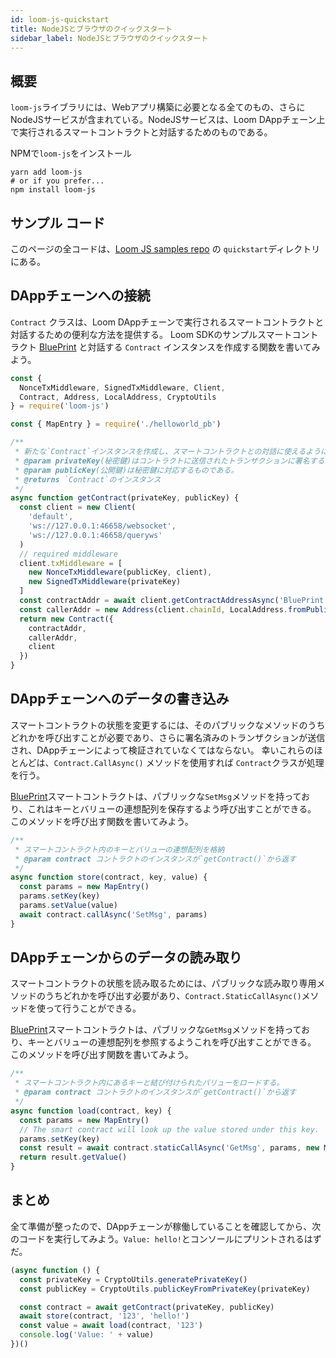 ```yaml
---
id: loom-js-quickstart
title: NodeJSとブラウザのクイックスタート
sidebar_label: NodeJSとブラウザのクイックスタート
---
```

## 概要

`loom-js`ライブラリには、Webアプリ構築に必要となる全てのもの、さらにNodeJSサービスが含まれている。NodeJSサービスは、Loom DAppチェーン上で実行されるスマートコントラクトと対話するためのものである。

NPMで`loom-js`をインストール

```shell
yarn add loom-js
# or if you prefer...
npm install loom-js
```

## サンプル コード

このページの全コードは、[Loom JS samples repo](https://github.com/loomnetwork/loom-js-samples) の `quickstart`ディレクトリにある。

## DAppチェーンへの接続

`Contract` クラスは、Loom DAppチェーンで実行されるスマートコントラクトと対話するための便利な方法を提供する。 Loom SDKのサンプルスマートコントラクト [BluePrint](https://github.com/loomnetwork/weave-blueprint/blob/master/src/blueprint.go) と対話する `Contract` インスタンスを作成する関数を書いてみよう。

```js
const {
  NonceTxMiddleware, SignedTxMiddleware, Client,
  Contract, Address, LocalAddress, CryptoUtils
} = require('loom-js')

const { MapEntry } = require('./helloworld_pb')

/**
 * 新たな`Contract`インスタンスを作成し、スマートコントラクトとの対話に使えるようにする。
 * @param privateKey(秘密鍵)はコントラクトに送信されたトランザクションに署名するために使われる。
 * @param publicKey(公開鍵)は秘密鍵に対応するものである。
 * @returns `Contract`のインスタンス
 */
async function getContract(privateKey, publicKey) {
  const client = new Client(
    'default',
    'ws://127.0.0.1:46658/websocket',
    'ws://127.0.0.1:46658/queryws'
  )
  // required middleware
  client.txMiddleware = [
    new NonceTxMiddleware(publicKey, client),
    new SignedTxMiddleware(privateKey)
  ]
  const contractAddr = await client.getContractAddressAsync('BluePrint')
  const callerAddr = new Address(client.chainId, LocalAddress.fromPublicKey(publicKey))
  return new Contract({
    contractAddr,
    callerAddr,
    client
  })
}
```

## DAppチェーンへのデータの書き込み

スマートコントラクトの状態を変更するには、そのパブリックなメソッドのうちどれかを呼び出すことが必要であり、さらに署名済みのトランザクションが送信され、DAppチェーンによって検証されていなくてはならない。 幸いこれらのほとんどは、`Contract.CallAsync()` メソッドを使用すれば `Contract`クラスが処理を行う。

[BluePrint](https://github.com/loomnetwork/weave-blueprint/blob/master/src/blueprint.go)スマートコントラクトは、パブリックな`SetMsg`メソッドを持っており、これはキーとバリューの連想配列を保存するよう呼び出すことができる。 このメソッドを呼び出す関数を書いてみよう。

```js
/**
 * スマートコントラクト内のキーとバリューの連想配列を格納
 * @param contract コントラクトのインスタンスが`getContract()`から返す
 */
async function store(contract, key, value) {
  const params = new MapEntry()
  params.setKey(key)
  params.setValue(value)
  await contract.callAsync('SetMsg', params)
}

```

## DAppチェーンからのデータの読み取り

スマートコントラクトの状態を読み取るためには、パブリックな読み取り専用メソッドのうちどれかを呼び出す必要があり、`Contract.StaticCallAsync()`メソッドを使って行うことができる。

[BluePrint](https://github.com/loomnetwork/weave-blueprint/blob/master/src/blueprint.go)スマートコントラクトは、パブリックな`GetMsg`メソッドを持っており、キーとバリューの連想配列を参照するようこれを呼び出すことができる。 このメソッドを呼び出す関数を書いてみよう。

```js
/**
 * スマートコントラクト内にあるキーと結び付けられたバリューをロードする。
 * @param contract コントラクトのインスタンスが`getContract()`から返す
 */
async function load(contract, key) {
  const params = new MapEntry()
  // The smart contract will look up the value stored under this key.
  params.setKey(key)
  const result = await contract.staticCallAsync('GetMsg', params, new MapEntry())
  return result.getValue()
}
```

## まとめ

全て準備が整ったので、DAppチェーンが稼働していることを確認してから、次のコードを実行してみよう。`Value: hello!`とコンソールにプリントされるはずだ。

```js
(async function () {
  const privateKey = CryptoUtils.generatePrivateKey()
  const publicKey = CryptoUtils.publicKeyFromPrivateKey(privateKey)

  const contract = await getContract(privateKey, publicKey)
  await store(contract, '123', 'hello!')
  const value = await load(contract, '123')
  console.log('Value: ' + value)
})()
```